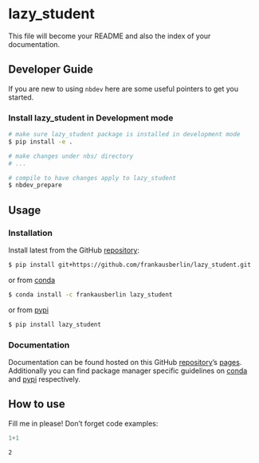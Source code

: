# lazy_student


<!-- WARNING: THIS FILE WAS AUTOGENERATED! DO NOT EDIT! -->

This file will become your README and also the index of your
documentation.

## Developer Guide

If you are new to using `nbdev` here are some useful pointers to get you
started.

### Install lazy_student in Development mode

``` sh
# make sure lazy_student package is installed in development mode
$ pip install -e .

# make changes under nbs/ directory
# ...

# compile to have changes apply to lazy_student
$ nbdev_prepare
```

## Usage

### Installation

Install latest from the GitHub
[repository](https://github.com/frankausberlin/lazy_student):

``` sh
$ pip install git+https://github.com/frankausberlin/lazy_student.git
```

or from [conda](https://anaconda.org/frankausberlin/lazy_student)

``` sh
$ conda install -c frankausberlin lazy_student
```

or from [pypi](https://pypi.org/project/lazy_student/)

``` sh
$ pip install lazy_student
```

### Documentation

Documentation can be found hosted on this GitHub
[repository](https://github.com/frankausberlin/lazy_student)’s
[pages](https://frankausberlin.github.io/lazy_student/). Additionally
you can find package manager specific guidelines on
[conda](https://anaconda.org/frankausberlin/lazy_student) and
[pypi](https://pypi.org/project/lazy_student/) respectively.

## How to use

Fill me in please! Don’t forget code examples:

``` python
1+1
```

    2
